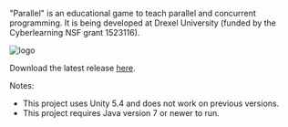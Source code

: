 "Parallel" is an educational game to teach parallel and concurrent programming. It is being developed at Drexel University (funded by the Cyberlearning NSF grant 1523116).

![logo](Assets/Textures/gameStartScreen.jpg)

Download the latest release <a href="https://github.com/santiontanon/Parallel/releases/tag/v1.0.0-alpha">here</a>.

Notes:
- This project uses Unity 5.4 and does not work on previous versions.
- This project requires Java version 7 or newer to run.
